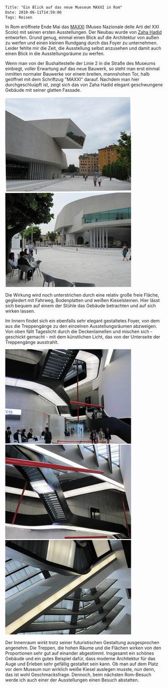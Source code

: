 	Title: "Ein Blick auf das neue Mueseum MAXXI in Rom"
	Date: 2010-06-11T14:59:00
	Tags: Reisen

In Rom eröffnete Ende Mai das
[MAXXI](http://www.fondazionemaxxi.it/en/museo_chi_siamo.aspx) (Museo
Nazionale delle Arti del XXI Scolo) mit seinen ersten Ausstellungen. Der
Neubau wurde von [Zaha Hadid](http://www.zaha-hadid.com/) entworfen.
Grund genug, einmal einen Blick auf die Architektur von außen zu werfen
und einen kleinen Rundgang durch das Foyer zu unternehmen. Leider fehlte
mir die Zeit, die Ausstellung selbst anzusehen und damit auch einen
Blick in die Ausstellungsräume zu werfen.

Wenn man von der Bushaltestelle der Linie 2 in die Straße des Museums
einbiegt, voller Erwartung auf das neue Bauwerk, so steht man erst
einmal inmitten normaler Bauwerke vor einem breiten, mannshohen Tor,
halb geöffnet mit dem Schriftzug "MAXXI" darauf. Nachdem man hier
durchgeschluüpft ist, zeigt sich das von Zaha Hadid elegant geschwungene
Gebäude mit seiner glatten Fassade.

![2010-06-11-maxxi1.jpg](/img/2010-06-11-maxxi1.jpg)
![2010-06-11-maxxi2.jpg](/img/2010-06-11-maxxi2.jpg)

Die Wirkung wird noch unterstrichen durch eine relativ große freie
Fläche, gegliedert mit Fahrweg, Bodenplatten und weißen Kieselsteinen.
Hier lässt sich bequem auf einem der Stühle das Gebäude betrachten und
auf sich wirken lassen.

Im Innern findet sich ein ebenfalls sehr elegant gestaltetes Foyer, von
dem aus die Treppengänge zu den einzelnen Ausstellungsräumen abzweigen.
Von oben fällt Tageslicht durch die Deckenlamellen und mischen sich -
geschickt gemacht - mit dem künstlichen Licht, das von der Unterseite
der Treppengänge ausstrahlt.

![2010-06-11-maxxi3.jpg](/img/2010-06-11-maxxi3.jpg)
![2010-06-11-maxxi4.jpg](/img/2010-06-11-maxxi4.jpg)
![2010-06-11-maxxi5.jpg](/img/2010-06-11-maxxi5.jpg)

Der Innenraum wirkt trotz seiner futuristischen Gestaltung ausgesprochen
angenehm. Die Treppen, die hohen Räume und die Flächen wirken von den
Proportionen sehr gut auf einander abgestimmt. Insgesamt ein schönes
Gebäude und ein gutes Beispiel dafür, dass moderne Architektur für das
Auge und Erleben sehr gefällig gestaltet sein kann. Ob man auf dem Platz
vor dem Museum nun wirklich weiße Kiesel auslegen musste, nun denn, das
ist wohl Geschmacksfrage. Dennoch, beim nächsten Rom-Besuch werde ich
auch einer der Ausstellungen einen Besuch abstatten.

